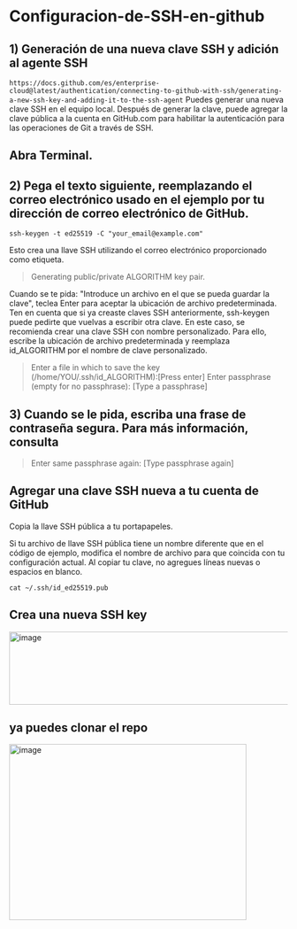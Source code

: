 # Configuracion-de-SSH-en-github

## 1) Generación de una nueva clave SSH y adición al agente SSH
``
https://docs.github.com/es/enterprise-cloud@latest/authentication/connecting-to-github-with-ssh/generating-a-new-ssh-key-and-adding-it-to-the-ssh-agent
``
Puedes generar una nueva clave SSH en el equipo local. Después de generar la clave, puede agregar la clave pública a la cuenta en GitHub.com para habilitar la autenticación para las operaciones de Git a través de SSH.



## Abra Terminal.
## 2) Pega el texto siguiente, reemplazando el correo electrónico usado en el ejemplo por tu dirección de correo electrónico de GitHub.
 ``
 ssh-keygen -t ed25519 -C "your_email@example.com"
 ``

Esto crea una llave SSH utilizando el correo electrónico proporcionado como etiqueta.

> Generating public/private ALGORITHM key pair.


Cuando se te pida: "Introduce un archivo en el que se pueda guardar la clave", teclea Enter para aceptar la ubicación de archivo predeterminada. Ten en cuenta que si ya creaste claves SSH anteriormente, ssh-keygen puede pedirte que vuelvas a escribir otra clave. En este caso, se recomienda crear una clave SSH con nombre personalizado. Para ello, escribe la ubicación de archivo predeterminada y reemplaza id_ALGORITHM por el nombre de clave personalizado.

> Enter a file in which to save the key (/home/YOU/.ssh/id_ALGORITHM):[Press enter]
> Enter passphrase (empty for no passphrase): [Type a passphrase]

##  3) Cuando se le pida, escriba una frase de contraseña segura. Para más información, consulta 
> Enter same passphrase again: [Type passphrase again]



## Agregar una clave SSH nueva a tu cuenta de GitHub
Copia la llave SSH pública a tu portapapeles.

Si tu archivo de llave SSH pública tiene un nombre diferente que en el código de ejemplo, modifica el nombre de archivo para que coincida con tu configuración actual. Al copiar tu clave, no agregues líneas nuevas o espacios en blanco.

``
 cat ~/.ssh/id_ed25519.pub
``


## Crea una nueva SSH key 
<img width="928" height="132" alt="image" src="https://github.com/user-attachments/assets/25fa3c51-aaa5-4d85-bb82-e7ad878fa930" />

##  ya puedes clonar el repo
<img width="429" height="318" alt="image" src="https://github.com/user-attachments/assets/52e431ea-c739-46cb-b703-5bdd084c2251" />

 
